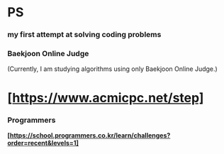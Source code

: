 # PS
### my first attempt at solving coding problems
### Baekjoon Online Judge 
(Currently, I am studying algorithms using only Baekjoon Online Judge.)
# **[https://www.acmicpc.net/step]**

### Programmers
**[https://school.programmers.co.kr/learn/challenges?order=recent&levels=1]**
